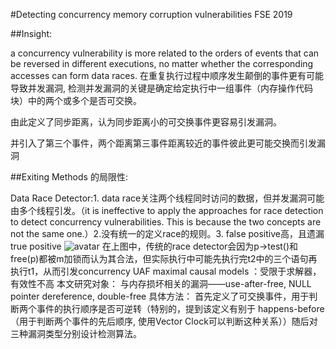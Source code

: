 #Detecting concurrency memory corruption vulnerabilities FSE 2019	
	
##Insight:  

a concurrency vulnerability is more related to the orders of events that can be reversed in different executions, no matter whether the corresponding accesses can form data races. 	在重复执行过程中顺序发生颠倒的事件更有可能导致并发漏洞, 检测并发漏洞的关键是确定给定执行中一组事件（内存操作代码块）中的两个或多个是否可交换。

由此定义了同步距离，认为同步距离小的可交换事件更容易引发漏洞。

并引入了第三个事件，两个距离第三事件距离较近的事件彼此更可能交换而引发漏洞

##Exiting Methods 的局限性:

Data Race Detector:1. data race关注两个线程同时访问的数据，但并发漏洞可能由多个线程引发。（it is ineffective to apply the approaches for race detection to detect concurrency vulnerabilities. This is because the two concepts are not the same one.）2.没有统一的定义race的规则。3.	false positive高，且遗漏true positive
![avatar](./img/2021101601)
在上图中，传统的race detector会因为p->test()和free(p)都被m加锁而认为其合法，但实际执行中可能先执行完t2中的三个语句再执行t1，从而引发concurrency UAF
maximal causal models ：受限于求解器，有效性不高
 本文研究对象： 与内存损坏相关的漏洞——use-after-free, NULL pointer dereference, double-free
具体方法： 首先定义了可交换事件，用于判断两个事件的执行顺序是否可逆转（特别的，提到该定义有别于 happens-before（用于判断两个事件的先后顺序, 使用Vector Clock可以判断这种关系））随后对三种漏洞类型分别设计检测算法。
